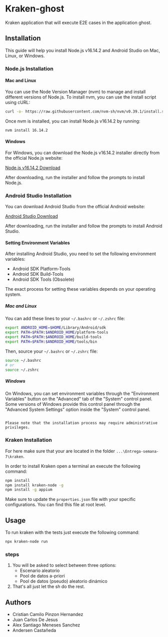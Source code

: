 # Kraken-ghost

Kraken application that will execute E2E cases in the application ghost.

## Installation

This guide will help you install Node.js v16.14.2 and Android Studio on Mac, Linux, or Windows.

### Node.js Installation

#### Mac and Linux

You can use the Node Version Manager (nvm) to manage and install different versions of Node.js. To install nvm, you can use the install script using cURL:

```bash
curl -o- https://raw.githubusercontent.com/nvm-sh/nvm/v0.39.1/install.sh | bash
```

Once nvm is installed, you can install Node.js v16.14.2 by running:

```bash
nvm install 16.14.2
```

#### Windows

For Windows, you can download the Node.js v16.14.2 installer directly from the official Node.js website:

[Node.js v16.14.2 Download](https://nodejs.org/dist/v16.14.2/)

After downloading, run the installer and follow the prompts to install Node.js.

### Android Studio Installation

You can download Android Studio from the official Android website:

[Android Studio Download](https://developer.android.com/studio)

After downloading, run the installer and follow the prompts to install Android Studio.

#### Setting Environment Variables

After installing Android Studio, you need to set the following environment variables:

- Android SDK Platform-Tools
- Android SDK Build-Tools
- Android SDK Tools (Obsolete)

The exact process for setting these variables depends on your operating system.

##### Mac and Linux

You can add these lines to your `~/.bashrc` or `~/.zshrc` file:

```bash
export ANDROID_HOME=$HOME/Library/Android/sdk
export PATH=$PATH:$ANDROID_HOME/platform-tools
export PATH=$PATH:$ANDROID_HOME/build-tools
export PATH=$PATH:$ANDROID_HOME/tools/bin
```

Then, source your `~/.bashrc` or `~/.zshrc` file:

```bash
source ~/.bashrc
# or
source ~/.zshrc
```

##### Windows

On Windows, you can set environment variables through the "Environment Variables" button on the "Advanced" tab of the "System" control panel. Some versions of Windows provide this control panel through the "Advanced System Settings" option inside the "System" control panel.

```

Please note that the installation process may require administrative privileges.
```

### Kraken Installation

For here make sure that your are located in the folder `...\Entrega-semana-7\kraken`.

In order to install Kraken open a terminal an execute the following command:

```bash
npm install
npm install kraken-node -g
npm install -g appium
```

Make sure to update the `properties.json` file with your specific configurations. You can find this file at root level.

## Usage

To run kraken with the tests just execute the following command:

```bash
npx kraken-node run
```

### steps

1. You will be asked to select between three options:
   - Escenario aleatorio
   - Pool de datos a-priori
   - Pool de datos (pseudo) aleatorio dinámico
2. That's all just let the sh do the rest.

## Authors

- Cristian Camilo Pinzon Hernandez
- Juan Carlos De Jesus
- Alex Santiago Meneses Sanchez
- Andersen Castañeda
